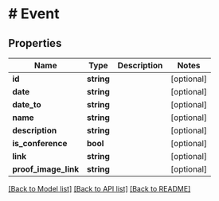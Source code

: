 # # Event

## Properties

Name | Type | Description | Notes
------------ | ------------- | ------------- | -------------
**id** | **string** |  | [optional]
**date** | **string** |  | [optional]
**date_to** | **string** |  | [optional]
**name** | **string** |  | [optional]
**description** | **string** |  | [optional]
**is_conference** | **bool** |  | [optional]
**link** | **string** |  | [optional]
**proof_image_link** | **string** |  | [optional]

[[Back to Model list]](../../README.md#models) [[Back to API list]](../../README.md#endpoints) [[Back to README]](../../README.md)
